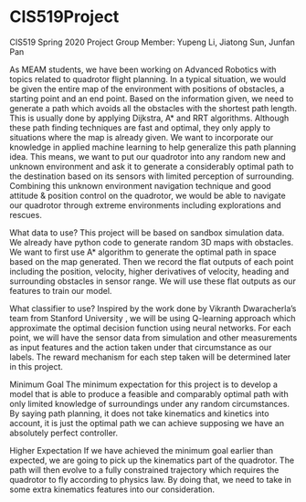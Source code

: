 # CIS519Project
CIS519 Spring 2020 Project
Group Member: Yupeng Li, Jiatong Sun, Junfan Pan

As MEAM students, we have been working on Advanced Robotics with topics related to quadrotor flight planning. In a typical situation, we would be given the entire map of the environment with positions of obstacles, a starting point and an end point. Based on the information given, we need to generate a path which avoids all the obstacles with the shortest path length. This is usually done by applying Dijkstra, A* and RRT algorithms. Although these path finding techniques are fast and optimal, they only apply to situations where the map is already given.
We want to incorporate our knowledge in applied machine learning to help generalize this path planning idea. This means, we want to put our quadrotor into any random new and unknown environment and ask it to generate a considerably optimal path to the destination based on its sensors with limited perception of surrounding. Combining this unknown environment navigation technique and good attitude & position control on the quadrotor, we would be able to navigate our quadrotor through extreme environments including explorations and rescues.

What data to use?
This project will be based on sandbox simulation data. We already have python code to generate random 3D maps with obstacles. We want to first use A* algorithm to generate the optimal path in space based on the map generated. Then we record the flat outputs of each point including the position, velocity, higher derivatives of velocity, heading and surrounding obstacles in sensor range. We will use these flat outputs as our features to train our model.

What classifier to use?
Inspired by the work done by Vikranth Dwaracherla’s team from Stanford University , we will be using Q-learning approach which approximate the optimal decision function using neural networks. For each point, we will have the sensor data from simulation and other measurements as input features and the action taken under that circumstance as our labels. The reward mechanism for each step taken will be determined later in this project.

Minimum Goal
The minimum expectation for this project is to develop a model that is able to produce a feasible and comparably optimal path with only limited knowledge of surroundings under any random circumstances. By saying path planning, it does not take kinematics and kinetics into account, it is just the optimal path we can achieve supposing we have an absolutely perfect controller.

Higher Expectation
If we have achieved the minimum goal earlier than expected, we are going to pick up the kinematics part of the quadrotor. The path will then evolve to a fully constrained trajectory which requires the quadrotor to fly according to physics law. By doing that, we need to take in some extra kinematics features into our consideration.
